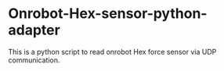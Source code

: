 # Onrobot-Hex-sensor-python-adapter
This is a python script to read onrobot Hex force sensor via UDP communication.

